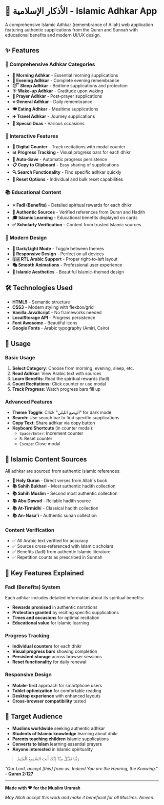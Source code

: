 # 🕌 الأذكار الإسلامية - Islamic Adhkar App

A comprehensive Islamic Adhkar (remembrance of Allah) web application featuring authentic supplications from the Quran and Sunnah with educational benefits and modern UI/UX design.

## ✨ Features

### 📿 Comprehensive Adhkar Categories

- **🌅 Morning Adhkar** - Essential morning supplications
- **🌙 Evening Adhkar** - Complete evening remembrance
- **😴 Sleep Adhkar** - Bedtime supplications and protection
- **☀️ Wake-up Adhkar** - Gratitude upon waking
- **🤲 Prayer Adhkar** - Post-prayer supplications
- **⭐ General Adhkar** - Daily remembrance
- **🍽️ Eating Adhkar** - Mealtime supplications
- **✈️ Travel Adhkar** - Journey supplications
- **💫 Special Duas** - Various occasions

### 🎯 Interactive Features

- **📱 Digital Counter** - Track recitations with modal counter
- **📊 Progress Tracking** - Visual progress bars for each dhikr
- **💾 Auto-Save** - Automatic progress persistence
- **📋 Copy to Clipboard** - Easy sharing of supplications
- **🔍 Search Functionality** - Find specific adhkar quickly
- **🔄 Reset Options** - Individual and bulk reset capabilities

### 📚 Educational Content

- **⭐ Fadl (Benefits)** - Detailed spiritual rewards for each dhikr
- **📖 Authentic Sources** - Verified references from Quran and Hadith
- **🎓 Islamic Learning** - Educational benefits displayed on cards
- **✅ Scholarly Verification** - Content from trusted Islamic sources

### 🎨 Modern Design

- **🌙 Dark/Light Mode** - Toggle between themes
- **📱 Responsive Design** - Perfect on all devices
- **🇸🇦 RTL Arabic Support** - Proper right-to-left layout
- **🎭 Smooth Animations** - Professional user experience
- **🎯 Islamic Aesthetics** - Beautiful Islamic-themed design


## 🛠️ Technologies Used

- **HTML5** - Semantic structure
- **CSS3** - Modern styling with flexbox/grid
- **Vanilla JavaScript** - No frameworks needed
- **LocalStorage API** - Progress persistence
- **Font Awesome** - Beautiful icons
- **Google Fonts** - Arabic typography (Amiri, Cairo)


## 🔧 Usage

### Basic Usage

1. **Select Category**: Choose from morning, evening, sleep, etc.
2. **Read Adhkar**: View Arabic text with sources
3. **Learn Benefits**: Read the spiritual rewards (fadl)
4. **Count Recitations**: Click counter or use modal
5. **Track Progress**: Watch progress bars fill up

### Advanced Features

- **Theme Toggle**: Click "الوضع الليلي" for dark mode
- **Search**: Use search bar to find specific supplications
- **Copy Text**: Share adhkar via copy button
- **Keyboard Shortcuts** (in counter modal):
  - `Space/Enter`: Increment counter
  - `R`: Reset counter
  - `Escape`: Close modal

## 📖 Islamic Content Sources

All adhkar are sourced from authentic Islamic references:

- **📖 Holy Quran** - Direct verses from Allah's book
- **📚 Sahih Bukhari** - Most authentic hadith collection
- **📚 Sahih Muslim** - Second most authentic collection
- **📚 Abu Dawud** - Reliable hadith source
- **📚 At-Tirmidhi** - Classical hadith collection
- **📚 An-Nasa'i** - Authentic sunan collection

### Content Verification

- ✅ All Arabic text verified for accuracy
- ✅ Sources cross-referenced with Islamic scholars
- ✅ Benefits (fadl) from authentic Islamic literature
- ✅ Repetition counts as prescribed in Sunnah

## 🌟 Key Features Explained

### Fadl (Benefits) System

Each adhkar includes detailed information about its spiritual benefits:

- **Rewards promised** in authentic narrations
- **Protection granted** by reciting specific supplications
- **Times and occasions** for optimal recitation
- **Educational value** for Islamic learning

### Progress Tracking

- **Individual counters** for each dhikr
- **Visual progress bars** showing completion
- **Persistent storage** across browser sessions
- **Reset functionality** for daily renewal

### Responsive Design

- **Mobile-first** approach for smartphone users
- **Tablet optimization** for comfortable reading
- **Desktop experience** with enhanced layouts
- **Cross-browser compatibility** tested

## 🎯 Target Audience

- **Muslims worldwide** seeking authentic adhkar
- **Students of Islamic knowledge** learning about dhikr
- **Parents teaching children** Islamic supplications
- **Converts to Islam** learning essential prayers
- **Anyone interested** in Islamic spirituality

> رَبَّنَا تَقَبَّلْ مِنَّا ۖ إِنَّكَ أَنتَ السَّمِيعُ الْعَلِيمُ

_"Our Lord, accept [this] from us. Indeed You are the Hearing, the Knowing."_ - **Quran 2:127**

---

**Made with ❤️ for the Muslim Ummah**

_May Allah accept this work and make it beneficial for all Muslims. Ameen._
